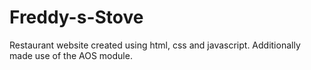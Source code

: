 # Freddy-s-Stove
Restaurant website created using html, css and javascript. Additionally made use of the AOS module.
